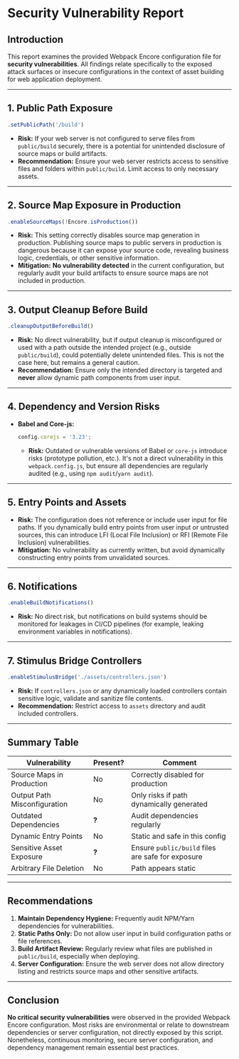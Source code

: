 # Security Vulnerability Report

## Introduction

This report examines the provided Webpack Encore configuration file for **security vulnerabilities**. All findings relate specifically to the exposed attack surfaces or insecure configurations in the context of asset building for web application deployment.

---

## 1. Public Path Exposure

```js
.setPublicPath('/build')
```
- **Risk:** If your web server is not configured to serve files from `public/build` securely, there is a potential for unintended disclosure of source maps or build artifacts.
- **Recommendation:** Ensure your web server restricts access to sensitive files and folders within `public/build`. Limit access to only necessary assets.

---

## 2. Source Map Exposure in Production

```js
.enableSourceMaps(!Encore.isProduction())
```
- **Risk:** This setting correctly disables source map generation in production. Publishing source maps to public servers in production is dangerous because it can expose your source code, revealing business logic, credentials, or other sensitive information.
- **Mitigation:** **No vulnerability detected** in the current configuration, but regularly audit your build artifacts to ensure source maps are not included in production.

---

## 3. Output Cleanup Before Build

```js
.cleanupOutputBeforeBuild()
```
- **Risk:** No direct vulnerability, but if output cleanup is misconfigured or used with a path outside the intended project (e.g., outside `public/build`), could potentially delete unintended files. This is not the case here, but remains a general caution.
- **Recommendation:** Ensure only the intended directory is targeted and **never** allow dynamic path components from user input.

---

## 4. Dependency and Version Risks

- **Babel and Core-js:**
    ```js
    config.corejs = '3.23';
    ```
    - **Risk:** Outdated or vulnerable versions of Babel or `core-js` introduce risks (prototype pollution, etc.). It's not a direct vulnerability in this `webpack.config.js`, but ensure all dependencies are regularly audited (e.g., using `npm audit`/`yarn audit`).

---

## 5. Entry Points and Assets

- **Risk:** The configuration does not reference or include user input for file paths. If you dynamically build entry points from user input or untrusted sources, this can introduce LFI (Local File Inclusion) or RFI (Remote File Inclusion) vulnerabilities.
- **Mitigation:** No vulnerability as currently written, but avoid dynamically constructing entry points from unvalidated sources.

---

## 6. Notifications

```js
.enableBuildNotifications()
```
- **Risk:** No direct risk, but notifications on build systems should be monitored for leakages in CI/CD pipelines (for example, leaking environment variables in notifications).

---

## 7. Stimulus Bridge Controllers

```js
.enableStimulusBridge('./assets/controllers.json')
```
- **Risk:** If `controllers.json` or any dynamically loaded controllers contain sensitive logic, validate and sanitize file contents.
- **Recommendation:** Restrict access to `assets` directory and audit included controllers.

---

## Summary Table

| Vulnerability                 | Present? | Comment                                             |
|-------------------------------|----------|-----------------------------------------------------|
| Source Maps in Production     |   No     | Correctly disabled for production                   |
| Output Path Misconfiguration  |   No     | Only risks if path dynamically generated            |
| Outdated Dependencies         | **?**    | Audit dependencies regularly                        |
| Dynamic Entry Points          |   No     | Static and safe in this config                      |
| Sensitive Asset Exposure      | **?**    | Ensure `public/build` files are safe for exposure   |
| Arbitrary File Deletion       |   No     | Path appears static                                 |

---

## Recommendations

1. **Maintain Dependency Hygiene:** Frequently audit NPM/Yarn dependencies for vulnerabilities.
2. **Static Paths Only:** Do not allow user input in build configuration paths or file references.
3. **Build Artifact Review:** Regularly review what files are published in `public/build`, especially when deploying.
4. **Server Configuration:** Ensure the web server does not allow directory listing and restricts source maps and other sensitive artifacts.

---

## Conclusion

**No critical security vulnerabilities** were observed in the provided Webpack Encore configuration. Most risks are environmental or relate to downstream dependencies or server configuration, not directly exposed by this script. Nonetheless, continuous monitoring, secure server configuration, and dependency management remain essential best practices.
